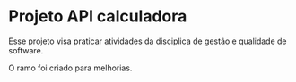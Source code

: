 # Projeto API calculadora 

Esse projeto visa praticar atividades da disciplica de gestão e qualidade de software. 

O ramo foi criado para melhorias.